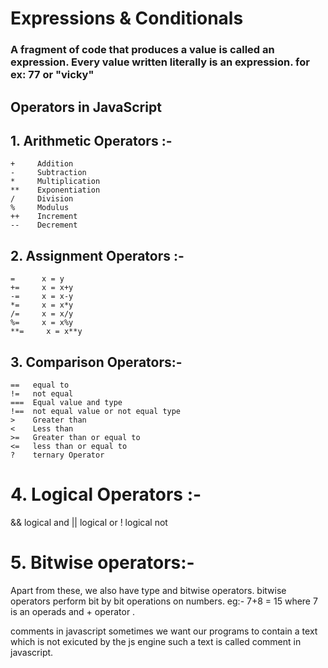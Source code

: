 # Expressions & Conditionals 
### A fragment of code that produces a value is called an expression. Every value written literally is an expression. for ex: 77 or "vicky"

## Operators in JavaScript 

## 1. Arithmetic Operators :-

    +     Addition
    -     Subtraction
    *     Multiplication
    **    Exponentiation
    /     Division
    %     Modulus
    ++    Increment
    --    Decrement


## 2. Assignment Operators :-

    =      x = y
    +=     x = x+y
    -=     x = x-y
    *=     x = x*y
    /=     x = x/y
    %=     x = x%y
    **=     x = x**y


## 3. Comparison Operators:- 

    ==   equal to
    !=   not equal 
    ===  Equal value and type
    !==  not equal value or not equal type
    >    Greater than
    <    Less than
    >=   Greater than or equal to
    <=   less than or equal to
    ?    ternary Operator

# 4. Logical Operators :-

  &&  logical and
  ||  logical or
  !   logical not

# 5. Bitwise operators:- 

Apart from these, we also have type and bitwise operators. bitwise operators perform bit by bit operations on numbers.
eg:- 7+8 = 15 
where 7 is an operads and + operator .

comments in javascript sometimes we want our programs to contain a text which is not exicuted by the js engine such a text is called comment in javascript.